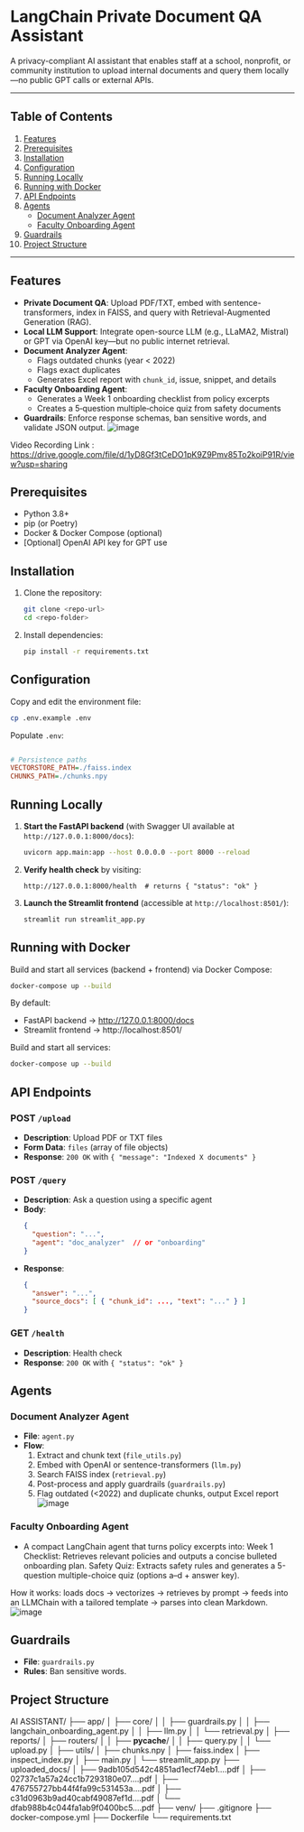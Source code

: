 # LangChain Private Document QA Assistant

A privacy-compliant AI assistant that enables staff at a school, nonprofit, or community institution to upload internal documents and query them locally—no public GPT calls or external APIs.

---

## Table of Contents
1. [Features](#features)
2. [Prerequisites](#prerequisites)
3. [Installation](#installation)
4. [Configuration](#configuration)
5. [Running Locally](#running-locally)
6. [Running with Docker](#running-with-docker)
7. [API Endpoints](#api-endpoints)
8. [Agents](#agents)
   - [Document Analyzer Agent](#document-analyzer-agent)
   - [Faculty Onboarding Agent](#faculty-onboarding-agent)
9. [Guardrails](#guardrails)
10. [Project Structure](#project-structure)

---

## Features
- **Private Document QA**: Upload PDF/TXT, embed with sentence-transformers, index in FAISS, and query with Retrieval-Augmented Generation (RAG).
- **Local LLM Support**: Integrate open-source LLM (e.g., LLaMA2, Mistral) or GPT via OpenAI key—but no public internet retrieval.
- **Document Analyzer Agent**:
  - Flags outdated chunks (year < 2022)
  - Flags exact duplicates
  - Generates Excel report with `chunk_id`, issue, snippet, and details
- **Faculty Onboarding Agent**:
  - Generates a Week 1 onboarding checklist from policy excerpts
  - Creates a 5‑question multiple‑choice quiz from safety documents
- **Guardrails**: Enforce response schemas, ban sensitive words, and validate JSON output.
![image](https://github.com/user-attachments/assets/73e5940b-352a-481c-a075-6cc5165c81c2)

Video Recording Link : https://drive.google.com/file/d/1yD8Gf3tCeDO1pK9Z9Pmv85To2koiP91R/view?usp=sharing
## Prerequisites
- Python 3.8+
- pip (or Poetry)
- Docker & Docker Compose (optional)
- [Optional] OpenAI API key for GPT use

## Installation
1. Clone the repository:
   ```bash
   git clone <repo-url>
   cd <repo-folder>
   ```
2. Install dependencies:
   ```bash
   pip install -r requirements.txt
   ```

## Configuration
Copy and edit the environment file:
```bash
cp .env.example .env
```
Populate `.env`:
```ini

# Persistence paths
VECTORSTORE_PATH=./faiss.index
CHUNKS_PATH=./chunks.npy
``` 

## Running Locally

1. **Start the FastAPI backend** (with Swagger UI available at `http://127.0.0.1:8000/docs`):

   ```bash
   uvicorn app.main:app --host 0.0.0.0 --port 8000 --reload
   ```

2. **Verify health check** by visiting:

   ```
   http://127.0.0.1:8000/health  # returns { "status": "ok" }
   ```

3. **Launch the Streamlit frontend** (accessible at `http://localhost:8501/`):

   ```bash
   streamlit run streamlit_app.py
   ```

## Running with Docker

Build and start all services (backend + frontend) via Docker Compose:

```bash
docker-compose up --build
```

By default:
- FastAPI backend → http://127.0.0.1:8000/docs  
- Streamlit frontend → http://localhost:8501/  


Build and start all services:
```bash
docker-compose up --build
```

## API Endpoints

### POST `/upload`
- **Description**: Upload PDF or TXT files
- **Form Data**: `files` (array of file objects)
- **Response**: `200 OK` with `{ "message": "Indexed X documents" }`

### POST `/query`
- **Description**: Ask a question using a specific agent
- **Body**:
  ```json
  {
    "question": "...",
    "agent": "doc_analyzer"  // or "onboarding"
  }
  ```
- **Response**:
  ```json
  {
    "answer": "...",
    "source_docs": [ { "chunk_id": ..., "text": "..." } ]
  }
  ```

### GET `/health`
- **Description**: Health check
- **Response**: `200 OK` with `{ "status": "ok" }`

## Agents

### Document Analyzer Agent
- **File**: `agent.py`
- **Flow**:
  1. Extract and chunk text (`file_utils.py`)
  2. Embed with OpenAI or sentence-transformers (`llm.py`)
  3. Search FAISS index (`retrieval.py`)
  4. Post-process and apply guardrails (`guardrails.py`)
  5. Flag outdated (<2022) and duplicate chunks, output Excel report
![image](https://github.com/user-attachments/assets/7224f783-41ec-4ee1-ba58-868e2abfc8f9)

### Faculty Onboarding Agent
- A compact LangChain agent that turns policy excerpts into:
Week 1 Checklist: Retrieves relevant policies and outputs a concise bulleted onboarding plan.
Safety Quiz: Extracts safety rules and generates a 5-question multiple-choice quiz (options a–d + answer key).

How it works: loads docs → vectorizes → retrieves by prompt → feeds into an LLMChain with a tailored template → parses into clean Markdown.
![image](https://github.com/user-attachments/assets/8bb4e864-47dc-49dc-b803-063660620dab)


## Guardrails
- **File**: `guardrails.py`
- **Rules**: Ban sensitive words.

## Project Structure
AI ASSISTANT/
├── app/
│   ├── core/
│   │   ├── guardrails.py
│   │   ├── langchain_onboarding_agent.py
│   │   ├── llm.py
│   │   └── retrieval.py
│   ├── reports/
│   ├── routers/
│   │   ├── __pycache__/
│   │   ├── query.py
│   │   └── upload.py
│   ├── utils/
│   ├── chunks.npy
│   ├── faiss.index
│   ├── inspect_index.py
│   ├── main.py
│   └── streamlit_app.py
├── uploaded_docs/
│   ├── 9adb105d542c4851ad1ecf74eb1….pdf
│   ├── 02737c1a57a24cc1b7293180e07….pdf
│   ├── 476755727bb44f4fa99c531453a….pdf
│   ├── c31d0963b9ad40cabf49087ef1d….pdf
│   └── dfab988b4c044fa1ab9f0400bc5….pdf
├── venv/
├── .gitignore
├── docker-compose.yml
├── Dockerfile
└── requirements.txt


